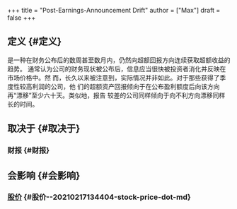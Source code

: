 +++
title = "Post-Earnings-Announcement Drift"
author = ["Max"]
draft = false
+++

## 定义 {#定义}

是一种在财务公布后的数周甚至数月内，仍然向超额回报方向连续获取超额收益的趋势。
通常认为公司的财务现状被公布后，信息应当很快被投资者消化并反映在市场价格中。然
而，长久以来被注意到，实际情况并非如此。对于那些获得了季度性较高利润的公司，他
们的超额资产回报倾向于在公布盈利额度后向该方向再“漂移”至少六十天。类似地，报告
较差的公司同样倾向于向不利方向漂移同样长的时间。


## 取决于 {#取决于}


### 财报 {#财报}


## 会影响 {#会影响}


### [股价](20210217134404-stock_price.md) {#股价--20210217134404-stock-price-dot-md}
